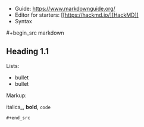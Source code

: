 * Guide: https://www.markdownguide.org/
* Editor for starters: [[https://hackmd.io/][HackMD]]
* Syntax

#+begin_src markdown
## Heading 1.1

Lists:

- bullet
- bullet

Markup:

italics_, __bold__, `code`
```
#+end_src
